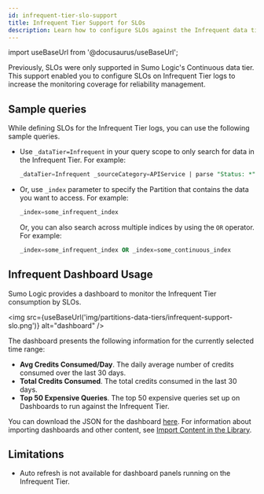 ```yaml
---
id: infrequent-tier-slo-support
title: Infrequent Tier Support for SLOs
description: Learn how to configure SLOs against the Infrequent data tier.
---
```


import useBaseUrl from '@docusaurus/useBaseUrl';

<head>
  <meta name="robots" content="noindex" />
</head>

Previously, SLOs were only supported in Sumo Logic's Continuous data tier. This support enabled you to configure SLOs on Infrequent Tier logs to increase the monitoring coverage for reliability management.

## Sample queries

While defining SLOs for the Infrequent Tier logs, you can use the following sample queries.

* Use `_dataTier=Infrequent` in your query scope to only search for data in the Infrequent Tier. For example:
  ```sql
  _dataTier=Infrequent _sourceCategory=APIService | parse "Status: *" as status_code | where status_code >= 500
  ```
* Or, use `_index` parameter to specify the Partition that contains the data you want to access. For example:
  ```sql
  _index=some_infrequent_index
  ```
  Or, you can also search across multiple indices by using the `OR` operator. For example:
  ```sql
  _index=some_infrequent_index OR _index=some_continuous_index
  ```

## Infrequent Dashboard Usage

Sumo Logic provides a dashboard to monitor the Infrequent Tier consumption by SLOs.

<img src={useBaseUrl('img/partitions-data-tiers/infrequent-support-slo.png')} alt="dashboard" />

The dashboard presents the following information for the currently selected time range:
* **Avg Credits Consumed/Day**. The daily average number of credits consumed over the last 30 days.
* **Total Credits Consumed**. The total credits consumed in the last 30 days.
* **Top 50 Expensive Queries**. The top 50 expensive queries set up on Dashboards to run against the Infrequent Tier.

You can download the JSON for the dashboard [here](https://sumologic-app-data.s3.amazonaws.com/Infrequent_SLO.json). For information about importing dashboards and other content, see [Import Content in the Library](/docs/get-started/library#import-content).

## Limitations

* Auto refresh is not available for dashboard panels running on the Infrequent Tier.
